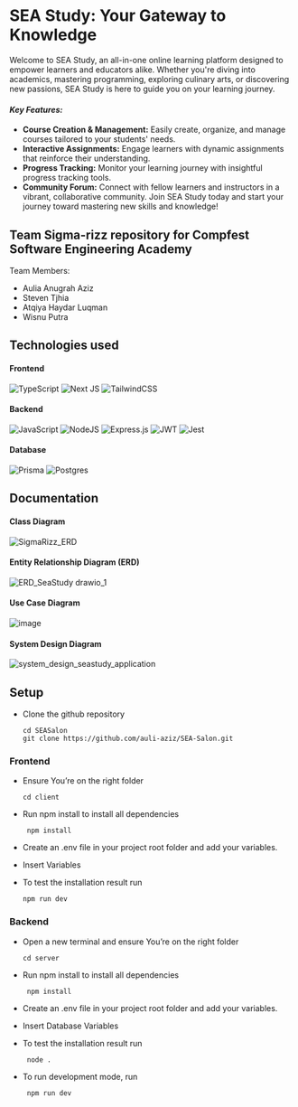 # SEA Study: Your Gateway to Knowledge
Welcome to SEA Study, an all-in-one online learning platform designed to empower learners and educators alike. Whether you're diving into academics, mastering programming, exploring culinary arts, or discovering new passions, SEA Study is here to guide you on your learning journey.

#### <i>Key Features:</i>
- <b>Course Creation & Management:</b> Easily create, organize, and manage courses tailored to your students' needs.
- <b>Interactive Assignments:</b> Engage learners with dynamic assignments that reinforce their understanding.
- <b>Progress Tracking:</b> Monitor your learning journey with insightful progress tracking tools.
- <b>Community Forum:</b> Connect with fellow learners and instructors in a vibrant, collaborative community.
Join SEA Study today and start your journey toward mastering new skills and knowledge!

Team Sigma-rizz repository for Compfest Software Engineering Academy 
---

Team Members:
- Aulia Anugrah Aziz
- Steven Tjhia
- Atqiya Haydar Luqman
- Wisnu Putra

## Technologies used

#### Frontend
![TypeScript](https://img.shields.io/badge/typescript-%23007ACC.svg?style=for-the-badge&logo=typescript&logoColor=white)
![Next JS](https://img.shields.io/badge/Next-black?style=for-the-badge&logo=next.js&logoColor=white)
![TailwindCSS](https://img.shields.io/badge/tailwindcss-%2338B2AC.svg?style=for-the-badge&logo=tailwind-css&logoColor=white)

#### Backend
![JavaScript](https://img.shields.io/badge/javascript-%23323330.svg?style=for-the-badge&logo=javascript&logoColor=%23F7DF1E)
![NodeJS](https://img.shields.io/badge/node.js-6DA55F?style=for-the-badge&logo=node.js&logoColor=white)
![Express.js](https://img.shields.io/badge/express.js-%23404d59.svg?style=for-the-badge&logo=express&logoColor=%2361DAFB)
![JWT](https://img.shields.io/badge/JWT-black?style=for-the-badge&logo=JSON%20web%20tokens)
![Jest](https://img.shields.io/badge/-jest-%23C21325?style=for-the-badge&logo=jest&logoColor=white)

#### Database
![Prisma](https://img.shields.io/badge/Prisma-3982CE?style=for-the-badge&logo=Prisma&logoColor=white)
![Postgres](https://img.shields.io/badge/postgres-%23316192.svg?style=for-the-badge&logo=postgresql&logoColor=white)

## Documentation

#### Class Diagram
![SigmaRizz_ERD](https://github.com/user-attachments/assets/05654b68-d9d1-4fba-8fb7-c220bd5d87af)

#### Entity Relationship Diagram (ERD)
![ERD_SeaStudy drawio_1](https://github.com/user-attachments/assets/550e572e-8d71-4c3d-901f-e739e8a9e58f)

#### Use Case Diagram
![image](https://github.com/user-attachments/assets/23eea0bb-1a9c-47a3-82f5-fb4a6d8536da)

#### System Design Diagram
![system_design_seastudy_application](https://github.com/user-attachments/assets/c73dc681-6633-489c-9e1a-67bd6efb1ca3)

## Setup

- Clone the github repository

  ```
  cd SEASalon
  git clone https://github.com/auli-aziz/SEA-Salon.git
  ```
### Frontend

- Ensure You’re on the right folder

  ```
  cd client
  ```

- Run npm install to install all dependencies
  ```
   npm install
  ```

- Create an .env file in your project root folder and add your variables.

- Insert Variables

- To test the installation result run
  ```
  npm run dev
  ```

### Backend

- Open a new terminal and ensure You’re on the right folder

  ```
  cd server
  ```

- Run npm install to install all dependencies
  ```
   npm install
  ```
- Create an .env file in your project root folder and add your variables.

- Insert Database Variables

- To test the installation result run
  ```
   node .
  ```

- To  run development mode, run
  ```
   npm run dev
  ```